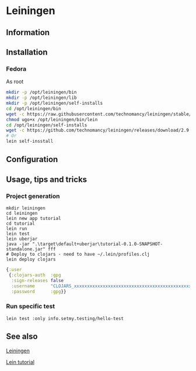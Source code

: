 # Leiningen

## Information

## Installation

### Fedora

As root

```sh
mkdir -p /opt/leiningen/bin
mkdir -p /opt/leiningen/lib
mkdir -p /opt/leiningen/self-installs
cd /opt/leiningen/bin
wget -c https://raw.githubusercontent.com/technomancy/leiningen/stable/bin/lein
chmod ugo+x /opt/leiningen/bin/lein
cd /opt/leiningen/self-installs
wget -c https://github.com/technomancy/leiningen/releases/download/2.9.10/leiningen-2.9.10-standalone.jar
# Or
lein self-insstall
```

## Configuration

## Usage, tips and tricks

### Project generation

```shell
mkdir leiningen
cd leiningen
lein new app tutorial
cd tutorial
lein run
lein test
lein uberjar
java -jar ".\target\default+uberjar\tutorial-0.1.0-SNAPSHOT-standalone.jar" fff
# Deploy to clojars - need to have ~/.lein/profiles.clj
lein deploy clojars
```

```clojure
{:user
 {:clojars-auth  :gpg
  :sign-releases false
  :username      "CLOJARS_xxxxxxxxxxxxxxxxxxxxxxxxxxxxxxxxxxxxxxxxxxxxxxxxxxxxxxxxxxxx"
  :password      :gpg}}
```

### Run specific test

```shell
lein test :only info.setmy.testing/hello-test
```

## See also

[Leiningen](https://leiningen.org/)

[Lein tutorial](https://codeberg.org/leiningen/leiningen/src/branch/stable/doc/TUTORIAL.md)

